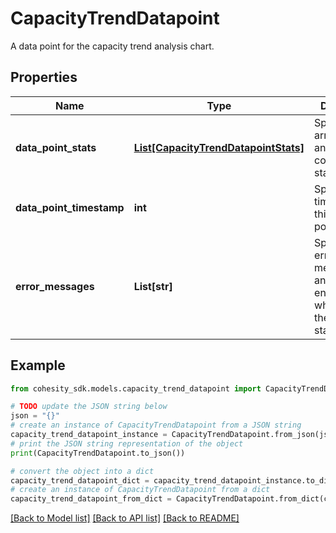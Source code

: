 # CapacityTrendDatapoint

A data point for the capacity trend analysis chart.

## Properties

Name | Type | Description | Notes
------------ | ------------- | ------------- | -------------
**data_point_stats** | [**List[CapacityTrendDatapointStats]**](CapacityTrendDatapointStats.md) | Specifies an array of tag and its corresponding statistic. | [optional] 
**data_point_timestamp** | **int** | Specifies the timestamp of this data point. | [optional] 
**error_messages** | **List[str]** | Specifies error messages, if any error is encountered while fetching the datapoint stats. | [optional] 

## Example

```python
from cohesity_sdk.models.capacity_trend_datapoint import CapacityTrendDatapoint

# TODO update the JSON string below
json = "{}"
# create an instance of CapacityTrendDatapoint from a JSON string
capacity_trend_datapoint_instance = CapacityTrendDatapoint.from_json(json)
# print the JSON string representation of the object
print(CapacityTrendDatapoint.to_json())

# convert the object into a dict
capacity_trend_datapoint_dict = capacity_trend_datapoint_instance.to_dict()
# create an instance of CapacityTrendDatapoint from a dict
capacity_trend_datapoint_from_dict = CapacityTrendDatapoint.from_dict(capacity_trend_datapoint_dict)
```
[[Back to Model list]](../README.md#documentation-for-models) [[Back to API list]](../README.md#documentation-for-api-endpoints) [[Back to README]](../README.md)


